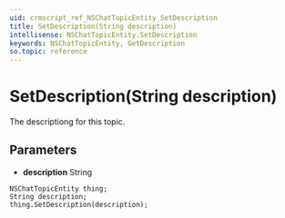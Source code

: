 ```yaml
---
uid: crmscript_ref_NSChatTopicEntity_SetDescription
title: SetDescription(String description)
intellisense: NSChatTopicEntity.SetDescription
keywords: NSChatTopicEntity, GetDescription
so.topic: reference
---
```


# SetDescription(String description)

The descriptiong for this topic.

## Parameters

* **description** String

```crmscript
NSChatTopicEntity thing;
String description;
thing.SetDescription(description);
```

